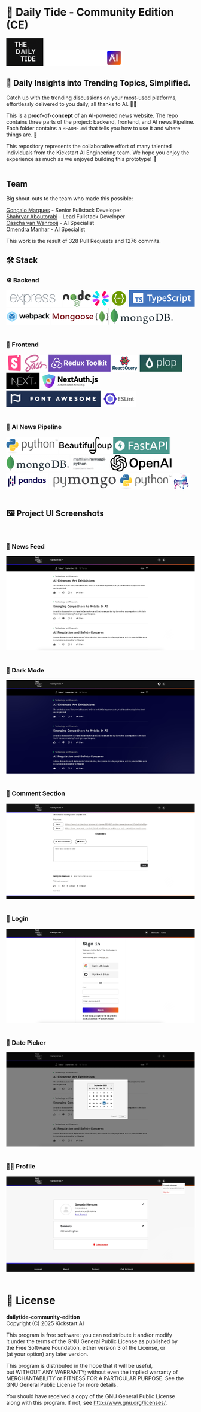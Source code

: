 # 🌊 Daily Tide - Community Edition (CE)

<img src="https://github.com/Kickstartai-product/dailytide-community-edition/blob/main/repo-assets/logo.png?raw=true" height="75" /> <img src="https://github.com/Kickstartai-product/dailytide-community-edition/blob/main/repo-assets/logo-kai.svg?raw=true" height="45" />

## 📰 Daily Insights into Trending Topics, Simplified.

Catch up with the trending discussions on your most-used platforms, effortlessly delivered to you daily, all thanks to AI. 🤖✨<br>

This is a **proof-of-concept** of an AI-powered news website. The repo contains three parts of the project: backend, frontend, and AI news Pipeline. Each folder contains a `README.md` that tells you how to use it and where things are. 📂<br>

This repository represents the collaborative effort of many talented individuals from the Kickstart AI Engineering team. We hope you enjoy the experience as much as we enjoyed building this prototype! 🎉<br><br>

## Team

Big shout-outs to the team who made this possible:

<a href="https://www.linkedin.com/in/gmarques-dev/">Gonçalo Marques</a> - Senior Fullstack Developer</br>
<a href="https://www.linkedin.com/in/shahryar-aboutorabi/">Shahryar Aboutorabi</a> - Lead Fullstack Developer</br>
<a href="https://www.linkedin.com/in/caschavanwanrooij/">Cascha van Wanrooij</a> - AI Specialist</br>
<a href="#">Omendra Manhar</a> - AI Specialist</br>

This work is the result of 328 Pull Requests and 1276 commits.

## 🛠️ Stack

### ⚙️ Backend

<img src="https://github.com/Kickstartai-product/dailytide-community-edition/blob/main/repo-assets/expressjs.png?raw=true" height="45" /> <img src="https://github.com/Kickstartai-product/dailytide-community-edition/blob/main/repo-assets/nodejs.svg?raw=true" height="45" /> <img src="https://github.com/Kickstartai-product/dailytide-community-edition/blob/main/repo-assets/jwt.svg?raw=true" height="45" /> <img src="https://github.com/Kickstartai-product/dailytide-community-edition/blob/main/repo-assets/swagger.png?raw=true" height="45" /> <img src="https://github.com/Kickstartai-product/dailytide-community-edition/blob/main/repo-assets/typescript.png?raw=true" height="45" /> <img src="https://github.com/Kickstartai-product/dailytide-community-edition/blob/main/repo-assets/webpack.png?raw=true" height="45" /> <img src="https://github.com/Kickstartai-product/dailytide-community-edition/blob/main/repo-assets/mongoose.png?raw=true" height="45" /> <img src="https://github.com/Kickstartai-product/dailytide-community-edition/blob/main/repo-assets/mongodb.png?raw=true" height="45" /><br><br>

### 🎨 Frontend

<img src="https://github.com/Kickstartai-product/dailytide-community-edition/blob/main/repo-assets/storybook.png?raw=true" height="45" /> <img src="https://github.com/Kickstartai-product/dailytide-community-edition/blob/main/repo-assets/sass.png?raw=true" height="45" /> <img src="https://github.com/Kickstartai-product/dailytide-community-edition/blob/main/repo-assets/redux-toolkit.png?raw=true" height="45" /> <img src="https://github.com/Kickstartai-product/dailytide-community-edition/blob/main/repo-assets/react-query.png?raw=true" height="45" /> <img src="https://github.com/Kickstartai-product/dailytide-community-edition/blob/main/repo-assets/plopjs.png?raw=true" height="45" /> <img src="https://github.com/Kickstartai-product/dailytide-community-edition/blob/main/repo-assets/nextjs.png?raw=true" height="45" /> <img src="https://github.com/Kickstartai-product/dailytide-community-edition/blob/main/repo-assets/next-auth.png?raw=true" height="45" /> <img src="https://github.com/Kickstartai-product/dailytide-community-edition/blob/main/repo-assets/font-awesome.png?raw=true" height="45" /> <img src="https://github.com/Kickstartai-product/dailytide-community-edition/blob/main/repo-assets/eslint.png?raw=true" height="45" /><br><br>

### 🤖 AI News Pipeline

<img src="https://github.com/Kickstartai-product/dailytide-community-edition/blob/main/repo-assets/python.png?raw=true" height="45" /> <img src="https://github.com/Kickstartai-product/dailytide-community-edition/blob/main/repo-assets/beautifulsoup.png?raw=true" height="45" /> <img src="https://github.com/Kickstartai-product/dailytide-community-edition/blob/main/repo-assets/fastapi.png?raw=true" height="45" /> <img src="https://github.com/Kickstartai-product/dailytide-community-edition/blob/main/repo-assets/mongodb.png?raw=true" height="45" /> <img src="https://github.com/Kickstartai-product/dailytide-community-edition/blob/main/repo-assets/newsapi-python.png?raw=true" height="45" /> <img src="https://github.com/Kickstartai-product/dailytide-community-edition/blob/main/repo-assets/openai.png?raw=true" height="45" /> <img src="https://github.com/Kickstartai-product/dailytide-community-edition/blob/main/repo-assets/pandas.png?raw=true" height="45" /> <img src="https://github.com/Kickstartai-product/dailytide-community-edition/blob/main/repo-assets/pymongo.png?raw=true" height="45" /> <img src="https://github.com/Kickstartai-product/dailytide-community-edition/blob/main/repo-assets/python.png?raw=true" height="45" /> <img src="https://github.com/Kickstartai-product/dailytide-community-edition/blob/main/repo-assets/uvicorn.png?raw=true" height="45" /><br><br>

## 🖼️ Project UI Screenshots

<br>

### 📰 News Feed

![News feed](https://github.com/Kickstartai-product/dailytide-community-edition/blob/main/repo-assets/news-feed.jpg?raw=true)
<br><br>

### 🌙 Dark Mode

![Dark mode](https://github.com/Kickstartai-product/dailytide-community-edition/blob/main/repo-assets/dark-mode.jpg?raw=true)
<br><br>

### 💬 Comment Section

![Comment section](https://github.com/Kickstartai-product/dailytide-community-edition/blob/main/repo-assets/comment-section.jpg?raw=true)
<br><br>

### 🔐 Login

![Login](https://github.com/Kickstartai-product/dailytide-community-edition/blob/main/repo-assets/login.jpg?raw=true)
<br><br>

### 📅 Date Picker

![Date picker](https://github.com/Kickstartai-product/dailytide-community-edition/blob/main/repo-assets/date-picker.jpg?raw=true)
<br><br>

### 🧑‍💻 Profile

![Profile](https://github.com/Kickstartai-product/dailytide-community-edition/blob/main/repo-assets/profile.jpg?raw=true)
<br><br>

# 📜 License

**dailytide-community-edition**  
Copyright (C) 2025 Kickstart AI

This program is free software: you can redistribute it and/or modify  
it under the terms of the GNU General Public License as published by  
the Free Software Foundation, either version 3 of the License, or  
(at your option) any later version.

This program is distributed in the hope that it will be useful,  
but WITHOUT ANY WARRANTY; without even the implied warranty of  
MERCHANTABILITY or FITNESS FOR A PARTICULAR PURPOSE. See the  
GNU General Public License for more details.

You should have received a copy of the GNU General Public License  
along with this program. If not, see <http://www.gnu.org/licenses/>.
